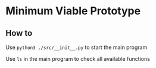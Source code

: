 # Minimum Viable Prototype

## How to 

Use `python3 ./src/__init__.py` to start the main program

Use `ls` in the main program to check all available functions

